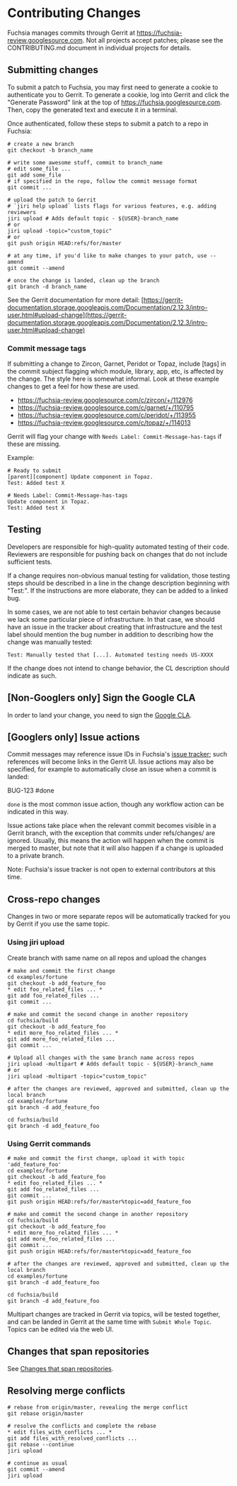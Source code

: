 Contributing Changes
====================

Fuchsia manages commits through Gerrit at
https://fuchsia-review.googlesource.com. Not all projects accept patches;
please see the CONTRIBUTING.md document in individual projects for
details.

## Submitting changes

To submit a patch to Fuchsia, you may first need to generate a cookie to
authenticate you to Gerrit. To generate a cookie, log into Gerrit and click
the "Generate Password" link at the top of https://fuchsia.googlesource.com.
Then, copy the generated text and execute it in a terminal.

Once authenticated, follow these steps to submit a patch to a repo in Fuchsia:

```
# create a new branch
git checkout -b branch_name

# write some awesome stuff, commit to branch_name
# edit some_file ...
git add some_file
# if specified in the repo, follow the commit message format
git commit ...

# upload the patch to Gerrit
# `jiri help upload` lists flags for various features, e.g. adding reviewers
jiri upload # Adds default topic - ${USER}-branch_name
# or
jiri upload -topic="custom_topic"
# or
git push origin HEAD:refs/for/master

# at any time, if you'd like to make changes to your patch, use --amend
git commit --amend

# once the change is landed, clean up the branch
git branch -d branch_name
```

See the Gerrit documentation for more detail:
[https://gerrit-documentation.storage.googleapis.com/Documentation/2.12.3/intro-user.html#upload-change](https://gerrit-documentation.storage.googleapis.com/Documentation/2.12.3/intro-user.html#upload-change)

### Commit message tags

If submitting a change to Zircon, Garnet, Peridot or Topaz, include [tags] in
the commit subject flagging which module, library, app, etc, is affected by the
change. The style here is somewhat informal. Look at these example changes to
get a feel for how these are used.

* https://fuchsia-review.googlesource.com/c/zircon/+/112976
* https://fuchsia-review.googlesource.com/c/garnet/+/110795
* https://fuchsia-review.googlesource.com/c/peridot/+/113955
* https://fuchsia-review.googlesource.com/c/topaz/+/114013

Gerrit will flag your change with
`Needs Label: Commit-Message-has-tags` if these are missing.

Example:

```
# Ready to submit
[parent][component] Update component in Topaz.
Test: Added test X

# Needs Label: Commit-Message-has-tags
Update component in Topaz.
Test: Added test X
```

## Testing

Developers are responsible for high-quality automated testing of their code.
Reviewers are responsible for pushing back on changes that do not include
sufficient tests.

If a change requires non-obvious manual testing for validation, those testing
steps should be described in a line in the change description beginning with
"Test:". If the instructions are more elaborate, they can be added to a linked
bug.

In some cases, we are not able to test certain behavior changes because we lack
some particular piece of infrastructure. In that case, we should have an issue
in the tracker about creating that infrastructure and the test label should
mention the bug number in addition to describing how the change was manually
tested:

```
Test: Manually tested that [...]. Automated testing needs US-XXXX
```

If the change does not intend to change behavior, the CL description should
indicate as such.

## [Non-Googlers only] Sign the Google CLA

In order to land your change, you need to sign the [Google CLA](https://cla.developers.google.com/).

## [Googlers only] Issue actions

Commit messages may reference issue IDs in Fuchsia's
[issue tracker](https://fuchsia.atlassian.net/); such references will become
links in the Gerrit UI. Issue actions may also be specified, for example to
automatically close an issue when a commit is landed:

BUG-123 #done

`done` is the most common issue action, though any workflow action can be
indicated in this way.

Issue actions take place when the relevant commit becomes visible in a Gerrit
branch, with the exception that commits under refs/changes/ are ignored.
Usually, this means the action will happen when the commit is merged to
master, but note that it will also happen if a change is uploaded to a private
branch.

Note: Fuchsia's issue tracker is not open to external contributors at this
time.

## Cross-repo changes

Changes in two or more separate repos will be automatically tracked for you by
Gerrit if you use the same topic.

### Using jiri upload

Create branch with same name on all repos and upload the changes

```
# make and commit the first change
cd examples/fortune
git checkout -b add_feature_foo
* edit foo_related_files ... *
git add foo_related_files ...
git commit ...

# make and commit the second change in another repository
cd fuchsia/build
git checkout -b add_feature_foo
* edit more_foo_related_files ... *
git add more_foo_related_files ...
git commit ...

# Upload all changes with the same branch name across repos
jiri upload -multipart # Adds default topic - ${USER}-branch_name
# or
jiri upload -multipart -topic="custom_topic"

# after the changes are reviewed, approved and submitted, clean up the local branch
cd examples/fortune
git branch -d add_feature_foo

cd fuchsia/build
git branch -d add_feature_foo
```

### Using Gerrit commands

```
# make and commit the first change, upload it with topic 'add_feature_foo'
cd examples/fortune
git checkout -b add_feature_foo
* edit foo_related_files ... *
git add foo_related_files ...
git commit ...
git push origin HEAD:refs/for/master%topic=add_feature_foo

# make and commit the second change in another repository
cd fuchsia/build
git checkout -b add_feature_foo
* edit more_foo_related_files ... *
git add more_foo_related_files ...
git commit ...
git push origin HEAD:refs/for/master%topic=add_feature_foo

# after the changes are reviewed, approved and submitted, clean up the local branch
cd examples/fortune
git branch -d add_feature_foo

cd fuchsia/build
git branch -d add_feature_foo
```

Multipart changes are tracked in Gerrit via topics, will be tested together,
and can be landed in Gerrit at the same time with `Submit Whole Topic`. Topics
can be edited via the web UI.

## Changes that span repositories

See [Changes that span repositories](docs/development/workflows/multilayer_changes.md).

## Resolving merge conflicts

```
# rebase from origin/master, revealing the merge conflict
git rebase origin/master

# resolve the conflicts and complete the rebase
* edit files_with_conflicts ... *
git add files_with_resolved_conflicts ...
git rebase --continue
jiri upload

# continue as usual
git commit --amend
jiri upload
```
